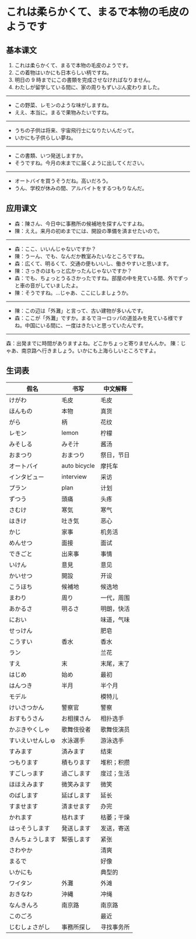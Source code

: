 # これは柔らかくて、まるで本物の毛皮のようです

## 基本课文

1. これは柔らかくて、まるで本物の毛皮のようです。
2. この着物はいかにも日本らしい柄ですね。
3. 明日の 9 時までにこの書類を完成させなければなりません。
4. わたしが留学している間に、家の周りもずいぶん変わりました。

---

- この野菜、レモンのような味がしますね。
- ええ、本当に。まるで果物みたいですね。

---

- うちの子供は将来、宇宙飛行士になりたいんだって。
- いかにも子供らしい夢ね。

---

- この書類、いつ発送しますか。
- そうですね。今月の末までに届くように出してください。

---

- オートバイを買うそうだね。高いだろう。
- うん、学校が休みの間、アルバイトをするつもりなんだ。

## 应用课文

- 森：陳さん、今日中に事務所の候補地を探すんですよね。
- 陳：ええ。来月の初めまでには、開設の準備を済ませたいので。

---

- 森：ここ、いいんじゃないですか？
- 陳：うーん、でも、なんだか教室みたいなところですね。
- 森：広くて、明るくて、交通の便もいいし、働きやすいと思います。
- 陳：さっきのはもっと広かったんじゃないですか？
- 森：でも、ちょっとうるさかったですね。部屋の中を見ている間、外でずっと車の音がしていましたよ。
- 陳：そうですね。…じゃあ、ここにしましょうか。

---

- 陳：この辺は「外灘」と言って、古い建物が多いんです。
- 森：ここが「外灘」ですか。まるでヨーロッパの道並みを見ている様ですね。中国にいる間に、一度はきたいと思っていたんです。

---

森：出発までに時間がありますよね。どこかちょっと寄りませんんか。
陳：じゃあ、南京路へ行きましょう。いかにも上海らしいところですよ。

## 生词表

| 假名             | 书写         | 中文解释   |
| ---------------- | ------------ | ---------- |
| けがわ           | 毛皮         | 毛皮       |
| ほんもの         | 本物         | 真货       |
| がら             | 柄           | 花纹       |
| レモン           | lemon        | 柠檬       |
| みそしる         | みそ汁       | 酱汤       |
| おまつり         | おまつり     | 祭日，节日 |
| オートバイ       | auto bicycle | 摩托车     |
| インタビュー     | interview    | 采访       |
| プラン           | plan         | 计划       |
| ずつう           | 頭痛         | 头疼       |
| さむけ           | 寒気         | 寒气       |
| はきけ           | 吐き気       | 恶心       |
| かじ             | 家事         | 机务活     |
| めんせつ         | 面接         | 面试       |
| できごと         | 出来事       | 事情       |
| いけん           | 意見         | 意见       |
| かいせつ         | 開設         | 开设       |
| こうほち         | 候補地       | 候选地     |
| まわり           | 周り         | 一代，周围 |
| あかるさ         | 明るさ       | 明朗，快活 |
| におい           |              | 味道，气味 |
| せっけん         |              | 肥皂       |
| こうすい         | 香水         | 香水       |
| ラン             |              | 兰花       |
| すえ             | 末           | 末尾，末了 |
| はじめ           | 始め         | 最初       |
| はんつき         | 半月         | 半个月     |
| モデル           |              | 模特儿     |
| けいさつかん     | 警察官       | 警察       |
| おすもうさん     | お相撲さん   | 相扑选手   |
| かぶきやくしゃ   | 歌舞伎役者   | 歌舞伎演员 |
| すいえいせんしゅ | 水泳選手     | 游泳选手   |
| すみます         | 済みます     | 结束       |
| つもります       | 積もります   | 堆积；积攒 |
| すごしっます     | 過ごします   | 度过；生活 |
| ほほえみます     | 微笑みます   | 微笑       |
| のばします       | 延ばします   | 延长       |
| すませます       | 済ませます   | 办完       |
| かれます         | 枯れます     | 枯萎；干燥 |
| はっそうします   | 発送します   | 发送，寄送 |
| きんちょうします | 緊張します   | 紧张       |
| さわやか         |              | 清爽       |
| まるで           |              | 好像       |
| いかにも         |              | 典型的     |
| ワイタン         | 外灘         | 外滩       |
| おきなわ         | 沖縄         | 冲绳       |
| なんきんろ       | 南京路       | 南京路     |
| このごろ         |              | 最近       |
| じむしょさがし   | 事務所探し   | 寻找事务所 |
